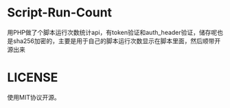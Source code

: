 # Script-Run-Count

用PHP做了个脚本运行次数统计api，有token验证和auth_header验证，储存呢也是sha256加密的，主要是用于自己的脚本运行次数显示在脚本里面，然后顺带开源出来

# LICENSE
使用MIT协议开源。